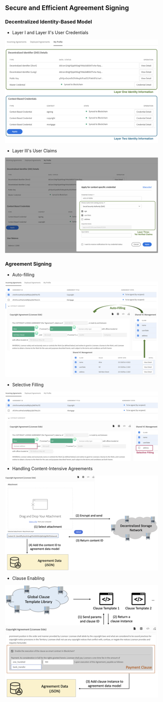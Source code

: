 ## Secure and Efficient Agreement Signing

### Decentralized Identity-Based Model

- Layer I and Layer II's User Credentials

![](Screenshots/did_first_second_layers.png)

- Layer III's User Claims

![](Screenshots/did_third_layer.png)

### Agreement Signing

- Auto-filling

![](Screenshots/auto-filling.png)

- Selective Filling

![](Screenshots/selective_filling.png)

- Handling Content-Intensive Agreements

![](Screenshots/handling_content_intensive_agreements.png)

- Clause Enabling

![](Screenshots/enabling_clauses.png)
